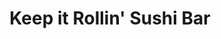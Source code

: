 ---
layout: place
title: "Keep it Rollin' Sushi Bar"
permalink: /new-york/rochester/keep-it-rollin-sushi-bar.html
stateAbbr: NY
stateName: New York
cityName: Rochester
seo:
  name: "Keep it Rollin' Sushi Bar"
  type: Restaurant
  links: http://www.keepitrollinsushibar.com/
description: "Keep it Rollin' Sushi Bar serves delicious sushi in Rochester, New York. Try fresh Japanese dishes for a great dining experience. Available for takeout, delivery, lunch, and dinner."
place_id: ChIJ14ibI0O11okRjTFWH9XLUDw
photos:
  - name: >-
      places/ChIJ14ibI0O11okRjTFWH9XLUDw/photos/AeeoHcJg8BrWe5mwe-qZnyog8Q9TDBAyYzuXe7NsUY8CSjEryTFdX9BqX9H2Fk3bhhrd8xT63wR-Pz71vbmAfFc025tBUHNGdZ2EeulSZd712rzMoH-uMq7C_UdIWjU1g3i2CKxSeI-luOZzk48sY5yP1pu0cWpsw1JvcLK1Q2NE2171smIo1LcFh6ndzGCCpmNGpbgm_pIiaE9QlZbslW92qZ0zuiMWJ8dCK9_luYMsliYH2Cyma3BT6wbX2ni_wBeGNjzpYqwOyyI3x8dgcjGVla_YuF0D0Xtsc6-r6xWol_FgYI8DAjfuQkzwkR9p-u_DgFflTm7xnhxZfbXvAHZKA7QrCHD_XOGJnwxXmE8_iESJS7CVOtbg0zE6LjrhU40pxoRPt-pgH3Ceq7Qt9k6FDrxbRK9PEtqmv017n9niEu5jJqFY
    widthPx: 3000
    heightPx: 4000
    authorAttributions:
      - displayName: Ms. Williams
        uri: https://maps.google.com/maps/contrib/104918822291211117689
        photoUri: >-
          https://lh3.googleusercontent.com/a-/ALV-UjUNRsXHq1GDm15g-nHnFW1vTb4_GvMDzBdk6I4cI5GTO1U22VG1Wg=s100-p-k-no-mo
    flagContentUri: >-
      https://www.google.com/local/imagery/report/?cb_client=maps_api_places.places_api&image_key=!1e10!2sCIHM0ogKEICAgICXntux5AE&hl=en-US
    googleMapsUri: >-
      https://www.google.com/maps/place//data=!3m4!1e2!3m2!1sCIHM0ogKEICAgICXntux5AE!2e10!4m2!3m1!1s0x89d6b543239b88d7:0x3c50cbd51f56318d
  - name: >-
      places/ChIJ14ibI0O11okRjTFWH9XLUDw/photos/AeeoHcK9zmpKKjnVTMW0_8KESlzPEzRrwtcaYjvY-qbSvcSzROiLNc4kKjXZ52uqBlgtWNYg2eieJ-POTJZ6uuw5Tp4M_RKGKSE2f6CJXoj1gT6uA_mFiUiG02cOmMtqx9SW0IN0gDcUtxqaPgiQNnILo6GQRacCHgH4J1WRh78V99CKuwUgqVjTEBQ31QNZvwxXQo0_SBWr_2CQdXhn1BGIoJZtTGuB5Q8vJvYD5Brhd4bnCFEv8lSiFRtvgzJYrHzzIzbmQNmGqt8K-KfaADNLNvT4L4ef8qu_NpZavvLjCI59ug
    widthPx: 1771
    heightPx: 998
    authorAttributions:
      - displayName: Keep it Rollin' Sushi Bar
        uri: https://maps.google.com/maps/contrib/116637487779693305585
        photoUri: >-
          https://lh3.googleusercontent.com/a-/ALV-UjV1ZaLdUPYU7iVeHTpGieojhV4tDJX_vQm2CPeRX0oYFczE7FE=s100-p-k-no-mo
    flagContentUri: >-
      https://www.google.com/local/imagery/report/?cb_client=maps_api_places.places_api&image_key=!1e10!2sAF1QipP1cttKIeOu5Ls4ZJ-rJfreVCtVUvouI2woYreE&hl=en-US
    googleMapsUri: >-
      https://www.google.com/maps/place//data=!3m4!1e2!3m2!1sAF1QipP1cttKIeOu5Ls4ZJ-rJfreVCtVUvouI2woYreE!2e10!4m2!3m1!1s0x89d6b543239b88d7:0x3c50cbd51f56318d
  - name: >-
      places/ChIJ14ibI0O11okRjTFWH9XLUDw/photos/AeeoHcJxsra0DDVmaDgQusyBbH_PSbmqiJGwbNZ6P5e-45Z-Q7A63fsCWKi4lONZSenCITffCkdriGJ28y36v8yehJDI8k62ti_yNluc3jUOxItRE6aHW52YZvJiGv5jowQPLBvMfkD-4Fk1ZJ6l2mZQ67n3Obwf_4gYkX7SDUqdzsngNrkoGppHtRxwt0-bSp7Czoh3GfgIqBaHPP28Z8Yc4C8IDpd8Qly44aCBLi1Fnl9cfO7o3b5J9cL_NYyJhjZ_WIg_JaLuU5Zs3jDKHZbxQpCaleKbnG0rQ4P2qUpxqEbW7w
    widthPx: 1829
    heightPx: 2048
    authorAttributions:
      - displayName: Keep it Rollin' Sushi Bar
        uri: https://maps.google.com/maps/contrib/116637487779693305585
        photoUri: >-
          https://lh3.googleusercontent.com/a-/ALV-UjV1ZaLdUPYU7iVeHTpGieojhV4tDJX_vQm2CPeRX0oYFczE7FE=s100-p-k-no-mo
    flagContentUri: >-
      https://www.google.com/local/imagery/report/?cb_client=maps_api_places.places_api&image_key=!1e10!2sAF1QipPaoRxfft74henuqph7FxWOFyhRn1RUWcFHkRXI&hl=en-US
    googleMapsUri: >-
      https://www.google.com/maps/place//data=!3m4!1e2!3m2!1sAF1QipPaoRxfft74henuqph7FxWOFyhRn1RUWcFHkRXI!2e10!4m2!3m1!1s0x89d6b543239b88d7:0x3c50cbd51f56318d
  - name: >-
      places/ChIJ14ibI0O11okRjTFWH9XLUDw/photos/AeeoHcKiUJGKa5NVedmgAGeMOi9enA6c1nUNVAEeHOBnNoP2IiZK3mDa-wTfB7Lklo-WhopqlLov5UDf3YBXgy5LBlt7BAN51B5kMAwkS4Ha4kneJNbGRBUkoukcY0UV0GyDD2PaIeKWeCExDYpRx_2CialxuQEQShpvxpszfgg20Sh05rIuDwXHYwmCw-VPATOseJZbqsa_u8xy-2Q09PlLR7eyusedgs020fxqtVqwrsYUsQ6D0dFyzhPbXMy-QjJ3gtHAxpKs6YvS1fM93mllmd1mHNDo54MmNt45TwTJUv1wuMm9o_BaD4MM_7T-K-VLRGOkzOkSVfER0IdAyOVXjLiKhJ7O16LF1smOrfBoYbCgGnYlWO-6IBWfjlB18EtPjJBM_wMVEPKWS2OtBupba3ymoFjy4Xcm4pi99xtv2ifW-ac
    widthPx: 4080
    heightPx: 3072
    authorAttributions:
      - displayName: Dave Masters
        uri: https://maps.google.com/maps/contrib/103361060005802553609
        photoUri: >-
          https://lh3.googleusercontent.com/a/ACg8ocLyFLAfSn9DjLLy2BEIECh5mTfwNPl-a2xZUXPMBpOjALGx5A=s100-p-k-no-mo
    flagContentUri: >-
      https://www.google.com/local/imagery/report/?cb_client=maps_api_places.places_api&image_key=!1e10!2sCIHM0ogKEICAgIDvgv2LxgE&hl=en-US
    googleMapsUri: >-
      https://www.google.com/maps/place//data=!3m4!1e2!3m2!1sCIHM0ogKEICAgIDvgv2LxgE!2e10!4m2!3m1!1s0x89d6b543239b88d7:0x3c50cbd51f56318d
  - name: >-
      places/ChIJ14ibI0O11okRjTFWH9XLUDw/photos/AeeoHcLstzUTxsn6X4VdYj0a7nn3XLPeqG-MMKHkpb1BaN36acdom5S9nePSnHKp0UqR9DoDEFgPs_6hf4m53Yo1-naoL0xbHparI0b7KPOxta7RtdQwtILv8Q33AT8qOqDnDDSyf3DrOClkX4bCIo8sz7EI4AXrkmTDvrIxnarUU6E8vFit1OwL-9J8qoD0ZAKsZp8211DRoofEEuZUYWovPu_vyUPG7OE_PKqSxqMA0bUo8BS7n-7-F5y8L8rRdmcGck_4Bz61xa5riKV2KlK4SUhU6Ed5JhxYJk4rGnqGKpkmUw
    widthPx: 1440
    heightPx: 1440
    authorAttributions:
      - displayName: Keep it Rollin' Sushi Bar
        uri: https://maps.google.com/maps/contrib/116637487779693305585
        photoUri: >-
          https://lh3.googleusercontent.com/a-/ALV-UjV1ZaLdUPYU7iVeHTpGieojhV4tDJX_vQm2CPeRX0oYFczE7FE=s100-p-k-no-mo
    flagContentUri: >-
      https://www.google.com/local/imagery/report/?cb_client=maps_api_places.places_api&image_key=!1e10!2sAF1QipMIvbA9U3LaMCjW7s1J8unzO67wnQ4a4b3zXWne&hl=en-US
    googleMapsUri: >-
      https://www.google.com/maps/place//data=!3m4!1e2!3m2!1sAF1QipMIvbA9U3LaMCjW7s1J8unzO67wnQ4a4b3zXWne!2e10!4m2!3m1!1s0x89d6b543239b88d7:0x3c50cbd51f56318d
  - name: >-
      places/ChIJ14ibI0O11okRjTFWH9XLUDw/photos/AeeoHcKYyUS2pAWXufP0fVU_BEj14uChhAYNFLC4ILXr1RQFC8GbpmolgDIFDPgSQmrFjBmynTZaZAqUKV5YfbB9TnOBv0OPb_k4g2AiyxhPVM_7u8O7zVLVU-dc9Vk-3klJBaTp0rHvo_XnrISih_nKy3VLVW_R2AG3KvXViAulmWecydpJDLpV5aa8yooRs4IXwOD-i1sBm9iR8jnVLL8EbWB6lUO2u4h_ckHspDK3kjfBlrx2rk3xYvGUszO6CZSxO8emeETTpxEORtIYN654DHwtNZy7SGJPWq7gE4oJDjw8Ng
    widthPx: 2431
    heightPx: 2048
    authorAttributions:
      - displayName: Keep it Rollin' Sushi Bar
        uri: https://maps.google.com/maps/contrib/116637487779693305585
        photoUri: >-
          https://lh3.googleusercontent.com/a-/ALV-UjV1ZaLdUPYU7iVeHTpGieojhV4tDJX_vQm2CPeRX0oYFczE7FE=s100-p-k-no-mo
    flagContentUri: >-
      https://www.google.com/local/imagery/report/?cb_client=maps_api_places.places_api&image_key=!1e10!2sAF1QipNGZfvdGdVNq4VSlcoT7mch1NOCYNJdiUpH_L7U&hl=en-US
    googleMapsUri: >-
      https://www.google.com/maps/place//data=!3m4!1e2!3m2!1sAF1QipNGZfvdGdVNq4VSlcoT7mch1NOCYNJdiUpH_L7U!2e10!4m2!3m1!1s0x89d6b543239b88d7:0x3c50cbd51f56318d
  - name: >-
      places/ChIJ14ibI0O11okRjTFWH9XLUDw/photos/AeeoHcIRWO34pE8cFbAqj3UAzxL0CZgWgb7VrdUdyw9C9DpHbcl1dN6yedtq7mbvJWH1Grkgl-voWYAso4-p5uDQh5gzvkwdvLQKJTnGxif2B00QVqTKWS-N31P1YK6tfNuPIIpoUz199VZ0ADPPHMox79cA9xOEu0ZHcPhBsF5IoKeXJi1xgvRIEE0YJH1fRLcnw1RFCdIbhCwEb1Q0Qy4fvqIn6fmiKCL72YOF-pRG9DjZ1H2VPhnMu1nSTaZe39ntuWgMewEAPpU56D1RYkRkR_mxryt48w-ncIKutusvOZCDYg
    widthPx: 1440
    heightPx: 1435
    authorAttributions:
      - displayName: Keep it Rollin' Sushi Bar
        uri: https://maps.google.com/maps/contrib/116637487779693305585
        photoUri: >-
          https://lh3.googleusercontent.com/a-/ALV-UjV1ZaLdUPYU7iVeHTpGieojhV4tDJX_vQm2CPeRX0oYFczE7FE=s100-p-k-no-mo
    flagContentUri: >-
      https://www.google.com/local/imagery/report/?cb_client=maps_api_places.places_api&image_key=!1e10!2sAF1QipMunYeDZ6HhWyyQ7zLFOSSB_KRFVLf0NtusOKah&hl=en-US
    googleMapsUri: >-
      https://www.google.com/maps/place//data=!3m4!1e2!3m2!1sAF1QipMunYeDZ6HhWyyQ7zLFOSSB_KRFVLf0NtusOKah!2e10!4m2!3m1!1s0x89d6b543239b88d7:0x3c50cbd51f56318d
  - name: >-
      places/ChIJ14ibI0O11okRjTFWH9XLUDw/photos/AeeoHcJT0XFV011xUmbD0-hYLACU-gzHsQwD9jdDljrT-pxvIrdJafyGyk8kCORbVuMIHi4s5h_O9BezHStBNTQ6Z6JUcJcPWUTHOD9EcMYrh0uEd20DGERHWb_uBFmnVJLFUaolxzBVICK1QsWIzb7Hf78072sY5tRzqNLHd9CLzfS4aTyK9E4jjo-MgVcJvUjl4T6p9Q6DZXTt_3TxBgDhP2ANlPYpZR9kiuP1Bg9I6sspFR20l45Lvixmrz7U4ei27ki6se6eAFGAy_6BLjsuNWXU6UX1WaTeCklg6Mfa0HsGKA
    widthPx: 1500
    heightPx: 1551
    authorAttributions:
      - displayName: Keep it Rollin' Sushi Bar
        uri: https://maps.google.com/maps/contrib/116637487779693305585
        photoUri: >-
          https://lh3.googleusercontent.com/a-/ALV-UjV1ZaLdUPYU7iVeHTpGieojhV4tDJX_vQm2CPeRX0oYFczE7FE=s100-p-k-no-mo
    flagContentUri: >-
      https://www.google.com/local/imagery/report/?cb_client=maps_api_places.places_api&image_key=!1e10!2sAF1QipPquY-fO3Y7gkBedM-PuMNQ-QB3UyrHjo-2UT9G&hl=en-US
    googleMapsUri: >-
      https://www.google.com/maps/place//data=!3m4!1e2!3m2!1sAF1QipPquY-fO3Y7gkBedM-PuMNQ-QB3UyrHjo-2UT9G!2e10!4m2!3m1!1s0x89d6b543239b88d7:0x3c50cbd51f56318d
  - name: >-
      places/ChIJ14ibI0O11okRjTFWH9XLUDw/photos/AeeoHcILNjIW-REgDgZ0QqPC4lSyBo11UBbRGeijFl2efnHT3qKrO0vt7oFeqKZie0pL5L2d3Bj6JQ_whskGsA369AhNFxYBz1JmYc4Vicu249X2VUzJgg7QnwD0pJEX1DscsQX33KTb8cnAg2H6a31HG6WAHSA-t8MvP2hsiJsvCv-1CvokjrDhfrcqiO4CuIgnzqcpbjdOIWvtp8D2mSFDaO-vwpgmaDhaggdIpawEJpaLtKTnN9CJS9U_CF5VEVNzD06HRR5FIoyzJdF-PMtnwvV8VAfX4no2kkKSTizNwSc9JQ
    widthPx: 1080
    heightPx: 1080
    authorAttributions:
      - displayName: Keep it Rollin' Sushi Bar
        uri: https://maps.google.com/maps/contrib/116637487779693305585
        photoUri: >-
          https://lh3.googleusercontent.com/a-/ALV-UjV1ZaLdUPYU7iVeHTpGieojhV4tDJX_vQm2CPeRX0oYFczE7FE=s100-p-k-no-mo
    flagContentUri: >-
      https://www.google.com/local/imagery/report/?cb_client=maps_api_places.places_api&image_key=!1e10!2sAF1QipOIhOGR_7KflsIVOuRaJdxBaAJsT8NA7Bn_N8aV&hl=en-US
    googleMapsUri: >-
      https://www.google.com/maps/place//data=!3m4!1e2!3m2!1sAF1QipOIhOGR_7KflsIVOuRaJdxBaAJsT8NA7Bn_N8aV!2e10!4m2!3m1!1s0x89d6b543239b88d7:0x3c50cbd51f56318d
  - name: >-
      places/ChIJ14ibI0O11okRjTFWH9XLUDw/photos/AeeoHcLeO4mR6AjS2pjGcxLN8cxJN-Xfkf6USriDTG3NgXUHXTcmNkaFu1_JlRmg8wqQQvvIC-TvGztg_nLk_1yGGhVVjxHFDifrSim_oYHCVp--TwDLoaMPAQUcp85lmYQV0sPBZxaWQ7Rz9z52pg1O6Pw33P-XnWrBWGYGdPykq9dYSlMdgW_tXySwzTWhvI8CJx_JOUvNj-UUxMWVGO70Ee2Hh7UX1KaTr8K1m1ELZEDN_5Ag9pNp3FJ5jOOciV0KWqBtU3G45-63NFIWw9PCKhRkW4A1Ucizvqs14ueBenkv8A
    widthPx: 1500
    heightPx: 2000
    authorAttributions:
      - displayName: Keep it Rollin' Sushi Bar
        uri: https://maps.google.com/maps/contrib/116637487779693305585
        photoUri: >-
          https://lh3.googleusercontent.com/a-/ALV-UjV1ZaLdUPYU7iVeHTpGieojhV4tDJX_vQm2CPeRX0oYFczE7FE=s100-p-k-no-mo
    flagContentUri: >-
      https://www.google.com/local/imagery/report/?cb_client=maps_api_places.places_api&image_key=!1e10!2sAF1QipMj_fNagpD0fgZvKcq6ExSHTDk56fpTrN85Qn38&hl=en-US
    googleMapsUri: >-
      https://www.google.com/maps/place//data=!3m4!1e2!3m2!1sAF1QipMj_fNagpD0fgZvKcq6ExSHTDk56fpTrN85Qn38!2e10!4m2!3m1!1s0x89d6b543239b88d7:0x3c50cbd51f56318d
address: 319 Exchange Blvd, Rochester, NY 14608, USA
street: 319 Exchange Blvd
city: Rochester
state: NY
zip: '14608'
country: USA
neighborhood: Corn Hill
latitude: '43.149066'
longitude: '-77.612240'
accessibility_options:
  wheelchairAccessibleParking: true
  wheelchairAccessibleEntrance: true
  wheelchairAccessibleRestroom: true
  wheelchairAccessibleSeating: true
business_status: OPERATIONAL
name: Keep it Rollin' Sushi Bar
google_maps_links:
  directionsUri: >-
    https://www.google.com/maps/dir//''/data=!4m7!4m6!1m1!4e2!1m2!1m1!1s0x89d6b543239b88d7:0x3c50cbd51f56318d!3e0
  placeUri: https://maps.google.com/?cid=4346197756626743693
  writeAReviewUri: >-
    https://www.google.com/maps/place//data=!4m3!3m2!1s0x89d6b543239b88d7:0x3c50cbd51f56318d!12e1
  reviewsUri: >-
    https://www.google.com/maps/place//data=!4m4!3m3!1s0x89d6b543239b88d7:0x3c50cbd51f56318d!9m1!1b1
  photosUri: >-
    https://www.google.com/maps/place//data=!4m3!3m2!1s0x89d6b543239b88d7:0x3c50cbd51f56318d!10e5
primary_type: Sushi Restaurant
opening_hours:
  regular: null
  current: null
secondary_opening_hours:
  regular:
    weekdayDescriptions: null
    type: null
  current:
    weekdayDescriptions: null
    type: null
phone: (585) 448-0047
price_level: null
price_range: null
rating: '4.7'
rating_count: 170
website: http://www.keepitrollinsushibar.com/
reviews:
  - name: >-
      places/ChIJ14ibI0O11okRjTFWH9XLUDw/reviews/ChZDSUhNMG9nS0VJQ0FnSUNYbFlPU2Z3EAE
    relativePublishTimeDescription: 5 months ago
    rating: 5
    text:
      text: >-
        Keep it Rollin' Sushi Bar is hands down one of the best dining
        experiences I've had in a long time. From the moment you step through
        the door, you're welcomed into an inviting, upbeat atmosphere that feels
        both chic and comfortable. The décor is modern yet cozy, perfect for
        both casual nights out or special occasions.


        The service here is phenomenal. The staff are not only friendly but
        incredibly knowledgeable about the menu, offering great suggestions that
        made our meal all the more enjoyable. They were attentive without being
        intrusive, and the pacing of the courses was perfect—giving us plenty of
        time to savor each dish.


        Speaking of the food, it was simply outstanding! The sushi was as fresh
        as it gets, with every roll crafted to perfection. Whether you're a
        sushi aficionado or trying it for the first time, their menu offers a
        fantastic range of options. The presentation was elegant, and the
        flavors were absolutely on point. Each bite was a perfect harmony of
        textures and tastes.


        If you're a fan of sushi, this place is a must-visit. The combination of
        excellent food, a vibrant yet relaxed atmosphere, and stellar service
        makes Keep it Rollin' Sushi Bar a standout. I’ll definitely be coming
        back soon!
      languageCode: en
    originalText:
      text: >-
        Keep it Rollin' Sushi Bar is hands down one of the best dining
        experiences I've had in a long time. From the moment you step through
        the door, you're welcomed into an inviting, upbeat atmosphere that feels
        both chic and comfortable. The décor is modern yet cozy, perfect for
        both casual nights out or special occasions.


        The service here is phenomenal. The staff are not only friendly but
        incredibly knowledgeable about the menu, offering great suggestions that
        made our meal all the more enjoyable. They were attentive without being
        intrusive, and the pacing of the courses was perfect—giving us plenty of
        time to savor each dish.


        Speaking of the food, it was simply outstanding! The sushi was as fresh
        as it gets, with every roll crafted to perfection. Whether you're a
        sushi aficionado or trying it for the first time, their menu offers a
        fantastic range of options. The presentation was elegant, and the
        flavors were absolutely on point. Each bite was a perfect harmony of
        textures and tastes.


        If you're a fan of sushi, this place is a must-visit. The combination of
        excellent food, a vibrant yet relaxed atmosphere, and stellar service
        makes Keep it Rollin' Sushi Bar a standout. I’ll definitely be coming
        back soon!
      languageCode: en
    authorAttribution:
      displayName: Michael Alemañy
      uri: https://www.google.com/maps/contrib/101331061690789472199/reviews
      photoUri: >-
        https://lh3.googleusercontent.com/a-/ALV-UjV5zPp62e2jxRUqdk0kHwBZWGqX8Lw1LApNErIkNtcDF_cIv9eX=s128-c0x00000000-cc-rp-mo-ba4
    publishTime: '2024-10-18T23:10:27.625673Z'
    flagContentUri: >-
      https://www.google.com/local/review/rap/report?postId=ChZDSUhNMG9nS0VJQ0FnSUNYbFlPU2Z3EAE&d=17924085&t=1
    googleMapsUri: >-
      https://www.google.com/maps/reviews/data=!4m6!14m5!1m4!2m3!1sChZDSUhNMG9nS0VJQ0FnSUNYbFlPU2Z3EAE!2m1!1s0x89d6b543239b88d7:0x3c50cbd51f56318d
  - name: >-
      places/ChIJ14ibI0O11okRjTFWH9XLUDw/reviews/ChdDSUhNMG9nS0VJQ0FnSUR2NW9yRXR3RRAB
    relativePublishTimeDescription: 3 months ago
    rating: 5
    text:
      text: >-
        Keep it Rollin’ is one of our TOP favorite places to go to eat in
        Rochester. The prices are fair, the staff is awesome and the food is
        FANTASTIC.

        They offer plenty of options for people who don’t like seafood & they
        have some of the best sauces I have ever tasted.

        My father, myself, and many friends highly recommend Keep it Rollin’ as
        our first option for sushi and quite honestly our first thought for
        lunch after the work day.

        I strongly recommend the crawdad or the off-menu Tofu bowl if you’re in
        a pinch for lunch!

        10/10
      languageCode: en
    originalText:
      text: >-
        Keep it Rollin’ is one of our TOP favorite places to go to eat in
        Rochester. The prices are fair, the staff is awesome and the food is
        FANTASTIC.

        They offer plenty of options for people who don’t like seafood & they
        have some of the best sauces I have ever tasted.

        My father, myself, and many friends highly recommend Keep it Rollin’ as
        our first option for sushi and quite honestly our first thought for
        lunch after the work day.

        I strongly recommend the crawdad or the off-menu Tofu bowl if you’re in
        a pinch for lunch!

        10/10
      languageCode: en
    authorAttribution:
      displayName: Stevie Palo
      uri: https://www.google.com/maps/contrib/101150027429452816766/reviews
      photoUri: >-
        https://lh3.googleusercontent.com/a-/ALV-UjXKCxpWsqrN4gTf3eONRpG8Kc93CIsItxfmXVE3Ojb36Iid03Q=s128-c0x00000000-cc-rp-mo
    publishTime: '2024-12-20T05:13:27.027954Z'
    flagContentUri: >-
      https://www.google.com/local/review/rap/report?postId=ChdDSUhNMG9nS0VJQ0FnSUR2NW9yRXR3RRAB&d=17924085&t=1
    googleMapsUri: >-
      https://www.google.com/maps/reviews/data=!4m6!14m5!1m4!2m3!1sChdDSUhNMG9nS0VJQ0FnSUR2NW9yRXR3RRAB!2m1!1s0x89d6b543239b88d7:0x3c50cbd51f56318d
  - name: >-
      places/ChIJ14ibI0O11okRjTFWH9XLUDw/reviews/ChZDSUhNMG9nS0VJQ0FnSUR2Z3YyaVd3EAE
    relativePublishTimeDescription: 3 months ago
    rating: 5
    text:
      text: >-
        ⭐⭐⭐⭐⭐

        I’m not usually a fan of seafood, but this sushi restaurant absolutely
        blew me away! They have an impressive variety of non-seafood options, so
        I didn’t feel limited at all. I tried the Chicken Chancellor Roll (just
        chicken strips in a roll), and it was fantastic—crispy, flavorful, and
        perfectly balanced with the rice and sauces. The presentation was
        beautiful, and the staff was incredibly welcoming and attentive. If
        you’re a sushi lover or even someone who doesn’t love seafood, this
        place has something for everyone. Highly recommend!
      languageCode: en
    originalText:
      text: >-
        ⭐⭐⭐⭐⭐

        I’m not usually a fan of seafood, but this sushi restaurant absolutely
        blew me away! They have an impressive variety of non-seafood options, so
        I didn’t feel limited at all. I tried the Chicken Chancellor Roll (just
        chicken strips in a roll), and it was fantastic—crispy, flavorful, and
        perfectly balanced with the rice and sauces. The presentation was
        beautiful, and the staff was incredibly welcoming and attentive. If
        you’re a sushi lover or even someone who doesn’t love seafood, this
        place has something for everyone. Highly recommend!
      languageCode: en
    authorAttribution:
      displayName: Dave Masters
      uri: https://www.google.com/maps/contrib/103361060005802553609/reviews
      photoUri: >-
        https://lh3.googleusercontent.com/a/ACg8ocLyFLAfSn9DjLLy2BEIECh5mTfwNPl-a2xZUXPMBpOjALGx5A=s128-c0x00000000-cc-rp-mo-ba4
    publishTime: '2024-12-18T19:02:55.191102Z'
    flagContentUri: >-
      https://www.google.com/local/review/rap/report?postId=ChZDSUhNMG9nS0VJQ0FnSUR2Z3YyaVd3EAE&d=17924085&t=1
    googleMapsUri: >-
      https://www.google.com/maps/reviews/data=!4m6!14m5!1m4!2m3!1sChZDSUhNMG9nS0VJQ0FnSUR2Z3YyaVd3EAE!2m1!1s0x89d6b543239b88d7:0x3c50cbd51f56318d
  - name: >-
      places/ChIJ14ibI0O11okRjTFWH9XLUDw/reviews/ChdDSUhNMG9nS0VJQ0FnSUR1XzR5S2tnRRAB
    relativePublishTimeDescription: 3 months ago
    rating: 5
    text:
      text: >-
        I’ve been here multiple times now and I always leave full and happy.
        Their crawdad bowl is a staple and must try (I love to get it with extra
        sauce).


        All the fish is super fresh, there are so many unique rolls, and they
        have a good variety of sake!


        My husband is not a seafood lover but he came here with me and there
        were also good alternative options for him which is great.


        Overall, extremely satisfied.


        Bella is an incredible sushi chef!
      languageCode: en
    originalText:
      text: >-
        I’ve been here multiple times now and I always leave full and happy.
        Their crawdad bowl is a staple and must try (I love to get it with extra
        sauce).


        All the fish is super fresh, there are so many unique rolls, and they
        have a good variety of sake!


        My husband is not a seafood lover but he came here with me and there
        were also good alternative options for him which is great.


        Overall, extremely satisfied.


        Bella is an incredible sushi chef!
      languageCode: en
    authorAttribution:
      displayName: Hals
      uri: https://www.google.com/maps/contrib/113326177231062314089/reviews
      photoUri: >-
        https://lh3.googleusercontent.com/a-/ALV-UjU696KwqrdoZHbs7ynk8ZuNFd2SO7217jwpyrunW3i4YMQjsOAkug=s128-c0x00000000-cc-rp-mo-ba4
    publishTime: '2024-12-19T11:54:44.288862Z'
    flagContentUri: >-
      https://www.google.com/local/review/rap/report?postId=ChdDSUhNMG9nS0VJQ0FnSUR1XzR5S2tnRRAB&d=17924085&t=1
    googleMapsUri: >-
      https://www.google.com/maps/reviews/data=!4m6!14m5!1m4!2m3!1sChdDSUhNMG9nS0VJQ0FnSUR1XzR5S2tnRRAB!2m1!1s0x89d6b543239b88d7:0x3c50cbd51f56318d
  - name: >-
      places/ChIJ14ibI0O11okRjTFWH9XLUDw/reviews/ChZDSUhNMG9nS0VJQ0FnSUQ3X3FuVE9BEAE
    relativePublishTimeDescription: 7 months ago
    rating: 5
    text:
      text: >-
        I really enjoyed this place! We tried the Philly Roll & Chicken Trasher
        Bowl, which was amazing! Definitely a hidden sushi spot in the city.
        They have a large variety of rolls. Will visit again to try new ones! ❤️
      languageCode: en
    originalText:
      text: >-
        I really enjoyed this place! We tried the Philly Roll & Chicken Trasher
        Bowl, which was amazing! Definitely a hidden sushi spot in the city.
        They have a large variety of rolls. Will visit again to try new ones! ❤️
      languageCode: en
    authorAttribution:
      displayName: Tati Ortiz
      uri: https://www.google.com/maps/contrib/112161571479425794629/reviews
      photoUri: >-
        https://lh3.googleusercontent.com/a-/ALV-UjW1ZL3LcnHnqH8m5F8I6AHTLg4djkSEKUAexsy71iH754_B9Rl2=s128-c0x00000000-cc-rp-mo
    publishTime: '2024-08-24T23:03:32.464601Z'
    flagContentUri: >-
      https://www.google.com/local/review/rap/report?postId=ChZDSUhNMG9nS0VJQ0FnSUQ3X3FuVE9BEAE&d=17924085&t=1
    googleMapsUri: >-
      https://www.google.com/maps/reviews/data=!4m6!14m5!1m4!2m3!1sChZDSUhNMG9nS0VJQ0FnSUQ3X3FuVE9BEAE!2m1!1s0x89d6b543239b88d7:0x3c50cbd51f56318d
parking_options:
  freeParkingLot: true
payment_options:
  acceptsCreditCards: true
  acceptsDebitCards: true
  acceptsCashOnly: false
allow_dogs: null
curbside_pickup: null
delivery: true
dine_in: true
good_for_children: null
good_for_groups: null
good_for_sports: false
live_music: false
menu_for_children: null
outdoor_seating: null
reservable: true
restroom: true
serves_beer: null
serves_breakfast: false
serves_brunch: false
serves_cocktails: null
serves_coffee: null
serves_dinner: true
serves_dessert: true
serves_lunch: true
serves_vegetarian_food: null
serves_wine: null
takeout: true
summary: null

---